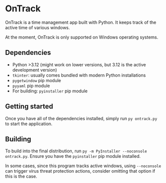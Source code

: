 # OnTrack

OnTrack is a time management app built with Python. It keeps track of the active time of various windows.

At the moment, OnTrack is only supported on Windows operating systems.

## Dependencies

- Python >3.12 (might work on lower versions, but 3.12 is the active development version)
- `tkinter`: usually comes bundled with modern Python installations
- `pygetwindow` pip module
- `pyyaml` pip module
- For building: `pyinstaller` pip module

## Getting started

Once you have all of the dependencies installed, simply run `py ontrack.py` to start the application.

## Building

To build into the final distribution, run `py -m PyInstaller --noconsole ontrack.py`. Ensure you have the `pyinstaller` pip module installed.

In some cases, since this program tracks active windows, using `--noconsole` can trigger virus threat protection actions, consider omitting that option if this is the case.
